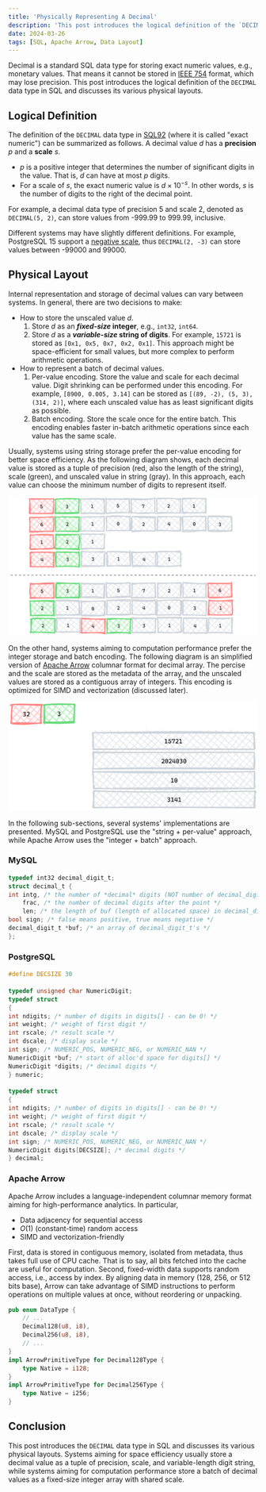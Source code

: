 ```yaml
---
title: 'Physically Representing A Decimal'
description: 'This post introduces the logical definition of the `DECIMAL` data type in SQL and discusses its various physical layouts.'
date: 2024-03-26
tags: [SQL, Apache Arrow, Data Layout]
---
```


Decimal is a standard SQL data type for storing exact numeric values, e.g., monetary values. That means it cannot be stored in [IEEE 754](https://en.wikipedia.org/wiki/IEEE_754) format, which may lose precision. This post introduces the logical definition of the `DECIMAL` data type in SQL and discusses its various physical layouts.

## Logical Definition

The definition of the `DECIMAL` data type in [SQL92](https://www.contrib.andrew.cmu.edu/~shadow/sql/sql1992.txt) (where it is called "exact numeric") can be summarized as follows. A decimal value $d$ has a **precision** $p$ and a **scale** $s$.

- $p$ is a positive integer that determines the number of significant digits in the value. That is, $d$ can have at most $p$ digits.
- For a scale of $s$, the exact numeric value is $d \times 10^{-s}$. In other words, $s$ is the number of digits to the right of the decimal point.

For example, a decimal data type of precision 5 and scale 2, denoted as `DECIMAL(5, 2)`, can store values from -999.99 to 999.99, inclusive.

Different systems may have slightly different definitions. For example, PostgreSQL 15 support a [negative scale](https://www.postgresql.org/docs/current/datatype-numeric.html#DATATYPE-NUMERIC-DECIMAL), thus `DECIMAL(2, -3)` can store values between -99000 and 99000.

## Physical Layout

Internal representation and storage of decimal values can vary between systems. In general, there are two decisions to make:

- How to store the unscaled value $d$.
  1. Store $d$ as an **_fixed-size_ integer**, e.g., `int32`, `int64`.
  1. Store $d$ as a **_variable-size_ string of digits**. For example, `15721` is stored as `[0x1, 0x5, 0x7, 0x2, 0x1]`. This approach might be space-efficient for small values, but more complex to perform arithmetic operations.
- How to represent a batch of decimal values.
  1. Per-value encoding. Store the value and scale for each decimal value. Digit shrinking can be performed under this encoding. For example, `[8900, 0.005, 3.14]` can be stored as `[(89, -2), (5, 3), (314, 2)]`, where each unscaled value has as least significant digits as possible.
  1. Batch encoding. Store the scale once for the entire batch. This encoding enables faster in-batch arithmetic operations since each value has the same scale.

Usually, systems using string storage prefer the per-value encoding for better space efficiency. As the following diagram shows, each decimal value is stored as a tuple of precision (red, also the length of the string), scale (green), and unscaled value in string (gray). In this approach, each value can choose the minimum number of digits to represent itself.

![pre-value encoding + string storage](./per-value-encoding.excalidraw.png)

On the other hand, systems aiming to computation performance prefer the integer storage and batch encoding. The following diagram is an simplified version of [Apache Arrow](https://arrow.apache.org/docs/format/Columnar.html) columnar format for decimal array. The percise and the scale are stored as the metadata of the array, and the unscaled values are stored as a contiguous array of integers. This encoding is optimized for SIMD and vectorization (discussed later).

![batch encoding + integer storage](./batch-encoding.excalidraw.png)

In the following sub-sections, several systems' implementations are presented. MySQL and PostgreSQL use the "string + per-value" approach, while Apache Arrow uses the "integer + batch" approach.

### MySQL

```c
typedef int32 decimal_digit_t;
struct decimal_t {
int intg, /* the number of *decimal* digits (NOT number of decimal_digit_t's !) before the point */
    frac, /* the number of decimal digits after the point */
    len; /* the length of buf (length of allocated space) in decimal_digit_t's, not in bytes */
bool sign; /* false means positive, true means negative */
decimal_digit_t *buf; /* an array of decimal_digit_t's */
};
```

### PostgreSQL

```c
#define DECSIZE 30

typedef unsigned char NumericDigit;
typedef struct
{
int ndigits; /* number of digits in digits[] - can be 0! */
int weight; /* weight of first digit */
int rscale; /* result scale */
int dscale; /* display scale */
int sign; /* NUMERIC_POS, NUMERIC_NEG, or NUMERIC_NAN */
NumericDigit *buf; /* start of alloc'd space for digits[] */
NumericDigit *digits; /* decimal digits */
} numeric;

typedef struct
{
int ndigits; /* number of digits in digits[] - can be 0! */
int weight; /* weight of first digit */
int rscale; /* result scale */
int dscale; /* display scale */
int sign; /* NUMERIC_POS, NUMERIC_NEG, or NUMERIC_NAN */
NumericDigit digits[DECSIZE]; /* decimal digits */
} decimal;
```

### Apache Arrow

Apache Arrow includes a language-independent columnar memory format aiming for high-performance analytics. In particular,

- Data adjacency for sequential access
- $O(1)$ (constant-time) random access
- SIMD and vectorization-friendly

First, data is stored in contiguous memory, isolated from metadata, thus takes full use of CPU cache. That is to say, all bits fetched into the cache are useful for computation. Second, fixed-width data supports random access, i.e., access by index. By aligning data in memory (128, 256, or 512 bits base), Arrow can take advantage of SIMD instructions to perform operations on multiple values at once, without reordering or unpacking.

```rust
pub enum DataType {
    // ...
    Decimal128(u8, i8),
    Decimal256(u8, i8),
    // ...
}
impl ArrowPrimitiveType for Decimal128Type {
    type Native = i128;
}
impl ArrowPrimitiveType for Decimal256Type {
    type Native = i256;
}
```

## Conclusion

This post introduces the `DECIMAL` data type in SQL and discusses its various physical layouts. Systems aiming for space efficiency usually store a decimal value as a tuple of precision, scale, and variable-length digit string, while systems aiming for computation performance store a batch of decimal values as a fixed-size integer array with shared scale.
